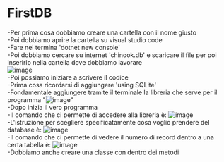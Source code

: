 # FirstDB
-Per prima cosa dobbiamo creare una cartella con il nome giusto\
-Poi dobbiamo aprire la cartella su visual studio code\
-Fare nel termina 'dotnet new console'\
-Poi dobbiamo cercare su internet 'chinook.db' e scaricare il file per poi inserirlo nella cartella dove dobbiamo lavorare\
![image](https://user-images.githubusercontent.com/116791046/235087869-6c102804-fa96-4d1c-939b-7b4fe0c36987.png)\
-Poi possiamo iniziare a scrivere il codice\
-Prima cosa ricordarsi di aggiungere 'using SQLite'\
-Fondamentale aggiungere tramite il terminale la libreria che serve per il programma "![image](https://user-images.githubusercontent.com/116791046/235085335-e5c5da92-495e-462a-83e5-8345c106b4ea.png)"\
-Dopo inizia il vero programma\
-Il comando che ci permette di accedere alla libreria è: ![image](https://user-images.githubusercontent.com/116791046/235086034-7a1a22e7-bd19-410e-b982-b920ccae6775.png)\
-L'istruzione per scegliere specificatamente cosa voglio prendere del database è: ![image](https://user-images.githubusercontent.com/116791046/235086564-eab047f7-167b-44e7-95af-f87cd10b714a.png)\
-Il comando che ci permette di vedere il numero di record dentro a una certa tabella è: ![image](https://user-images.githubusercontent.com/116791046/235087243-faf65896-e8b7-4809-8a06-50e08bf9758e.png)\
-Dobbiamo anche creare una classe con dentro dei metodi



